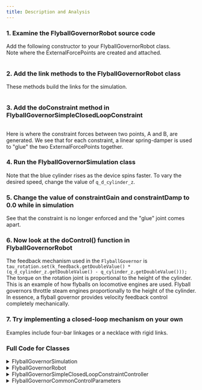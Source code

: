 ```yaml
---
title: Description and Analysis
---
```


###  1. Examine the FlyballGovernorRobot source code
   Add the following constructor to your FlyballGovernorRobot class.  
   Note where the ExternalForcePoints are created and attached.  
   
<pre><code data-url-index="1" data-snippet="portion" data-start="public FlyballGovernorRobot" data-end="public ExternalForcePoint" id="RobotConstructor"></code></pre>
   
### 2. Add the link methods to the FlyballGovernorRobot class

   These methods build the links for the simulation.
<pre><code data-url-index="1" data-snippet="portion" data-start="private Link centerRod()" data-end="private YoDouble" id="RobotMethods"></code></pre>

###  3. Add the doConstraint method in FlyballGovernorSimpleClosedLoopConstraint
<pre><code data-url-index="2" data-snippet="portion" data-start="private void doConstraint" data-end="public YoVariableRegistry" id="doConstraint"></code></pre>
   
   Here is where the constraint forces between two points, A and B, are generated. We see that for each constraint, a linear spring-damper is used to "glue" the two ExternalForcePoints together.

###  4. Run the FlyballGovernorSimulation class
   Note that the blue cylinder rises as the device spins faster. To vary the desired speed, change the value of `q_d_cylinder_z`.

###  5. Change the value of constraintGain and constraintDamp to 0.0 while in simulation
   See that the constraint is no longer enforced and the "glue" joint comes apart.
  
###  6. Now look at the doControl() function in FlyballGovernorRobot
   The feedback mechanism used in the `FlyballGovernor` is `tau_rotation.set(k_feedback.getDoubleValue() * (q_d_cylinder_z.getDoubleValue() - q_cylinder_z.getDoubleValue()));` 
   The torque on the rotation joint is proportional to the height of the cylinder. This is an example of how flyballs on locomotive engines are used. Flyball governors throttle steam engines proportionally to the height of the cylinder. In essence, a flyball governor provides velocity feedback control completely mechanically.

###  7. Try implementing a closed-loop mechanism on your own
   Examples include four-bar linkages or a necklace with rigid links.
   
###  Full Code for Classes
<details>
<summary>FlyballGovernorSimulation</summary>
<pre><code data-url-index="0" data-snippet="complete" id="Simulation"></code></pre>
</details>

<details>
<summary>FlyballGovernorRobot</summary>
<pre><code data-url-index="1" data-snippet="complete" id="Robot"></code></pre>
</details>

<details>
<summary>FlyballGovernorSimpleClosedLoopConstraintController</summary>
<pre><code data-url-index="2" data-snippet="complete" id="SimpleClosedLoopConstraintController"></code></pre>
</details>

<details>
<summary>FlyballGovernorCommonControlParameters</summary>
<pre><code data-url-index="3" data-snippet="complete" id="CommonControlParameters"></code></pre>
</details>

<script id="snippetscript" src="https://cdn.rawgit.com/ihmcrobotics/ihmcrobotics.github.io/a6a5d7c6/snippetautomation/codesnippets.js" sources=Array.of("https://rawgit.com/ihmcrobotics/ihmc-open-robotics-software/develop/example-simulations/src/main/java/us/ihmc/exampleSimulations/flyballGovernor/FlyballGovernorSimulation.java","https://rawgit.com/ihmcrobotics/ihmc-open-robotics-software/develop/example-simulations/src/main/java/us/ihmc/exampleSimulations/flyballGovernor/FlyballGovernorRobot.java","https://rawgit.com/ihmcrobotics/ihmc-open-robotics-software/develop/example-simulations/src/main/java/us/ihmc/exampleSimulations/flyballGovernor/FlyballGovernorSimpleClosedLoopConstraintController.java","https://rawgit.com/ihmcrobotics/ihmc-open-robotics-software/develop/example-simulations/src/main/java/us/ihmc/exampleSimulations/flyballGovernor/FlyballGovernorCommonControllerParameters.java")></script>
